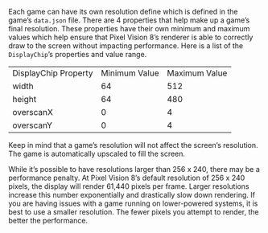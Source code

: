Each game can have its own resolution define which is defined in the game’s `data.json` file. There are 4 properties that help make up a game’s final resolution. These properties have their own minimum and maximum values which help ensure that Pixel Vision 8’s renderer is able to correctly draw to the screen without impacting performance. Here is a list of the `DisplayChip`’s properties and value range.

<table>
  <tr>
    <td>DisplayChip Property</td>
    <td>Minimum Value</td>
    <td>Maximum Value</td>
  </tr>
  <tr>
    <td>width</td>
    <td>64</td>
    <td>512</td>
  </tr>
  <tr>
    <td>height</td>
    <td>64</td>
    <td>480</td>
  </tr>
  <tr>
    <td>overscanX</td>
    <td>0</td>
    <td>4</td>
  </tr>
  <tr>
    <td>overscanY</td>
    <td>0</td>
    <td>4</td>
  </tr>
</table>


Keep in mind that a game’s resolution will not affect the screen’s resolution. The game is automatically upscaled to fill the screen.

While it’s possible to have resolutions larger than 256 x 240, there may be a performance penalty. At Pixel Vision 8’s default resolution of 256 x 240 pixels, the display will render 61,440 pixels per frame. Larger resolutions increase this number exponentially and drastically slow down rendering. If you are having issues with a game running on lower-powered systems, it is best to use a smaller resolution. The fewer pixels you attempt to render, the better the performance.

